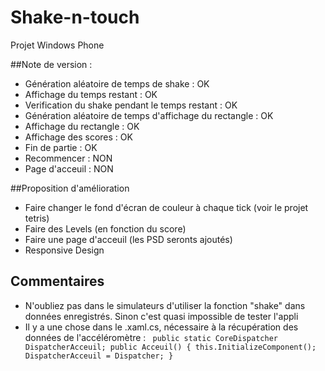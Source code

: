 # Shake-n-touch
Projet Windows Phone

##Note de version : 

 * Génération aléatoire de temps de shake : OK 
 * Affichage du temps restant : OK
 * Verification du shake pendant le temps restant : OK
 * Génération aléatoire de temps d'affichage du rectangle : OK
 * Affichage du rectangle : OK
 * Affichage des scores : OK 
 * Fin de partie : OK
 * Recommencer : NON
 * Page d'acceuil : NON

##Proposition d'amélioration

 * Faire changer le fond d'écran de couleur à chaque tick (voir le projet tetris) 
 * Faire des Levels (en fonction du score) 
 * Faire une page d'acceuil (les PSD seronts ajoutés)
 * Responsive Design 

## Commentaires 

 * N'oubliez pas dans le simulateurs d'utiliser la fonction "shake" dans données enregistrés. Sinon c'est quasi impossible de tester l'appli
 * Il y a une chose dans le .xaml.cs, nécessaire à la récupération des données de l'accéléromètre : <code> public static CoreDispatcher DispatcherAcceuil;
        public Acceuil()
        {
            this.InitializeComponent();
            DispatcherAcceuil = Dispatcher;
        }
</code>



